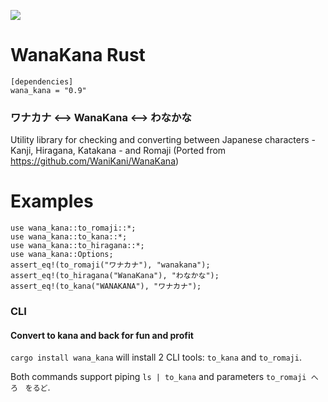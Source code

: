  [![](http://meritbadge.herokuapp.com/wana_kana)](https://crates.io/crates/wana_kana)
  
 # WanaKana Rust

```toml,ignore
[dependencies]
wana_kana = "0.9"
```

 ### ワナカナ <--> WanaKana <--> わなかな
 Utility library for checking and converting between Japanese characters - Kanji, Hiragana, Katakana - and Romaji (Ported from https://github.com/WaniKani/WanaKana)
 # Examples
 ```
 use wana_kana::to_romaji::*;
 use wana_kana::to_kana::*;
 use wana_kana::to_hiragana::*;
 use wana_kana::Options;
 assert_eq!(to_romaji("ワナカナ"), "wanakana");
 assert_eq!(to_hiragana("WanaKana"), "わなかな");
 assert_eq!(to_kana("WANAKANA"), "ワナカナ");
 ```

### CLI
#### Convert to kana and back for fun and profit
`cargo install wana_kana` will install 2 CLI tools: `to_kana` and `to_romaji`.

Both commands support piping `ls | to_kana` and parameters `to_romaji へろ　をるど`.
